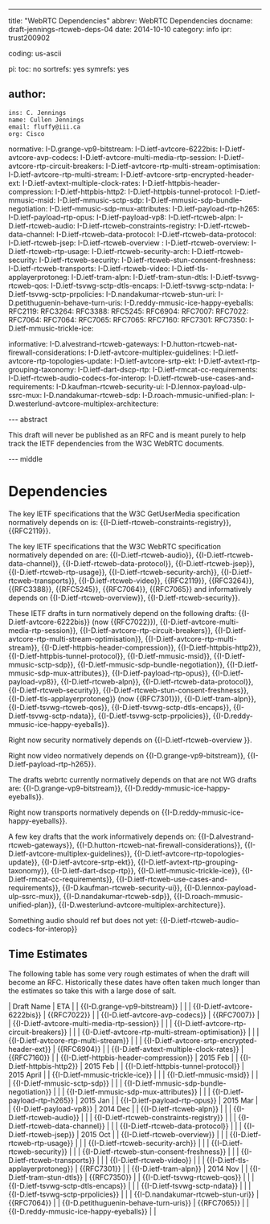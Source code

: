 ---
title: "WebRTC Dependencies"
abbrev: WebRTC Dependencies
docname: draft-jennings-rtcweb-deps-04
date: 2014-10-10
category: info
ipr: trust200902

coding: us-ascii

pi:
  toc: no
  sortrefs: yes
  symrefs: yes

author:
 -
    ins: C. Jennings
    name: Cullen Jennings
    email: fluffy@iii.ca
    org: Cisco 


normative:
  I-D.grange-vp9-bitstream:
  I-D.ietf-avtcore-6222bis:
  I-D.ietf-avtcore-avp-codecs:
  I-D.ietf-avtcore-multi-media-rtp-session:
  I-D.ietf-avtcore-rtp-circuit-breakers:
  I-D.ietf-avtcore-rtp-multi-stream-optimisation:
  I-D.ietf-avtcore-rtp-multi-stream:
  I-D.ietf-avtcore-srtp-encrypted-header-ext:
  I-D.ietf-avtext-multiple-clock-rates:
  I-D.ietf-httpbis-header-compression:
  I-D.ietf-httpbis-http2:
  I-D.ietf-httpbis-tunnel-protocol:
  I-D.ietf-mmusic-msid:
  I-D.ietf-mmusic-sctp-sdp:
  I-D.ietf-mmusic-sdp-bundle-negotiation:
  I-D.ietf-mmusic-sdp-mux-attributes:
  I-D.ietf-payload-rtp-h265:
  I-D.ietf-payload-rtp-opus:
  I-D.ietf-payload-vp8:
  I-D.ietf-rtcweb-alpn:
  I-D.ietf-rtcweb-audio:
  I-D.ietf-rtcweb-constraints-registry:
  I-D.ietf-rtcweb-data-channel:
  I-D.ietf-rtcweb-data-protocol:
  I-D.ietf-rtcweb-data-protocol:
  I-D.ietf-rtcweb-jsep:
  I-D.ietf-rtcweb-overview :
  I-D.ietf-rtcweb-overview:
  I-D.ietf-rtcweb-rtp-usage:
  I-D.ietf-rtcweb-security-arch:
  I-D.ietf-rtcweb-security:
  I-D.ietf-rtcweb-security:
  I-D.ietf-rtcweb-stun-consent-freshness:
  I-D.ietf-rtcweb-transports:
  I-D.ietf-rtcweb-video:
  I-D.ietf-tls-applayerprotoneg:
  I-D.ietf-tram-alpn:
  I-D.ietf-tram-stun-dtls:
  I-D.ietf-tsvwg-rtcweb-qos:
  I-D.ietf-tsvwg-sctp-dtls-encaps:
  I-D.ietf-tsvwg-sctp-ndata:
  I-D.ietf-tsvwg-sctp-prpolicies:
  I-D.nandakumar-rtcweb-stun-uri:
  I-D.petithuguenin-behave-turn-uris:
  I-D.reddy-mmusic-ice-happy-eyeballs:
  RFC2119:
  RFC3264:
  RFC3388:
  RFC5245:
  RFC6904:
  RFC7007:
  RFC7022:
  RFC7064:
  RFC7064:
  RFC7065:
  RFC7065:
  RFC7160:
  RFC7301:
  RFC7350:
  I-D.ietf-mmusic-trickle-ice:
  

informative:
  I-D.alvestrand-rtcweb-gateways:
  I-D.hutton-rtcweb-nat-firewall-considerations:
  I-D.ietf-avtcore-multiplex-guidelines:
  I-D.ietf-avtcore-rtp-topologies-update:
  I-D.ietf-avtcore-srtp-ekt:
  I-D.ietf-avtext-rtp-grouping-taxonomy:
  I-D.ietf-dart-dscp-rtp:
  I-D.ietf-rmcat-cc-requirements:
  I-D.ietf-rtcweb-audio-codecs-for-interop:
  I-D.ietf-rtcweb-use-cases-and-requirements:
  I-D.kaufman-rtcweb-security-ui:
  I-D.lennox-payload-ulp-ssrc-mux:
  I-D.nandakumar-rtcweb-sdp:
  I-D.roach-mmusic-unified-plan:
  I-D.westerlund-avtcore-multiplex-architecture:


--- abstract

This draft will never be published as an RFC and is meant purely to help track the
IETF dependencies from the W3C WebRTC documents.

--- middle

Dependencies
============

The key IETF specifications that the W3C GetUserMedia specification normatively depends on is:
{{I-D.ietf-rtcweb-constraints-registry}},
{{RFC2119}}.

The key IETF specifications that the W3C WebRTC specification normatively depended on are:
{{I-D.ietf-rtcweb-audio}},
{{I-D.ietf-rtcweb-data-channel}},
{{I-D.ietf-rtcweb-data-protocol}},
{{I-D.ietf-rtcweb-jsep}},
{{I-D.ietf-rtcweb-rtp-usage}},
{{I-D.ietf-rtcweb-security-arch}},
{{I-D.ietf-rtcweb-transports}},
{{I-D.ietf-rtcweb-video}},
{{RFC2119}},
{{RFC3264}},
{{RFC3388}},
{{RFC5245}},
{{RFC7064}},
{{RFC7065}}
and
informatively depends 
on 
{{I-D.ietf-rtcweb-overview}}, 
{{I-D.ietf-rtcweb-security}}.

These IETF drafts in turn normatively depend on the following drafts:
{{I-D.ietf-avtcore-6222bis}} (now {{RFC7022}}),
{{I-D.ietf-avtcore-multi-media-rtp-session}}, 
{{I-D.ietf-avtcore-rtp-circuit-breakers}}, 
{{I-D.ietf-avtcore-rtp-multi-stream-optimisation}}, 
{{I-D.ietf-avtcore-rtp-multi-stream}}, 
{{I-D.ietf-httpbis-header-compression}}, 
{{I-D.ietf-httpbis-http2}}, 
{{I-D.ietf-httpbis-tunnel-protocol}},
{{I-D.ietf-mmusic-msid}}, 
{{I-D.ietf-mmusic-sctp-sdp}}, 
{{I-D.ietf-mmusic-sdp-bundle-negotiation}}, 
{{I-D.ietf-mmusic-sdp-mux-attributes}}, 
{{I-D.ietf-payload-rtp-opus}}, 
{{I-D.ietf-payload-vp8}},
{{I-D.ietf-rtcweb-alpn}}, 
{{I-D.ietf-rtcweb-data-protocol}}, 
{{I-D.ietf-rtcweb-security}}, 
{{I-D.ietf-rtcweb-stun-consent-freshness}}, 
{{I-D.ietf-tls-applayerprotoneg}} (now {{RFC7301}}),
{{I-D.ietf-tram-alpn}}, 
{{I-D.ietf-tsvwg-rtcweb-qos}}, 
{{I-D.ietf-tsvwg-sctp-dtls-encaps}}, 
{{I-D.ietf-tsvwg-sctp-ndata}}, 
{{I-D.ietf-tsvwg-sctp-prpolicies}}, 
{{I-D.reddy-mmusic-ice-happy-eyeballs}}.

Right now security normatively depends on
{{I-D.ietf-rtcweb-overview }}.

Right now video normatively depends on
{{I-D.grange-vp9-bitstream}}, 
{{I-D.ietf-payload-rtp-h265}}.

The drafts webrtc currently normatively depends on that are not WG drafts are:
{{I-D.grange-vp9-bitstream}}, 
{{I-D.reddy-mmusic-ice-happy-eyeballs}}.

Right now transports normatively depends on
{{I-D.reddy-mmusic-ice-happy-eyeballs}}.

A few key drafts that the work informatively depends on:
{{I-D.alvestrand-rtcweb-gateways}}, 
{{I-D.hutton-rtcweb-nat-firewall-considerations}}, 
{{I-D.ietf-avtcore-multiplex-guidelines}}, 
{{I-D.ietf-avtcore-rtp-topologies-update}}, 
{{I-D.ietf-avtcore-srtp-ekt}}, 
{{I-D.ietf-avtext-rtp-grouping-taxonomy}}, 
{{I-D.ietf-dart-dscp-rtp}}, 
{{I-D.ietf-mmusic-trickle-ice}}, 
{{I-D.ietf-rmcat-cc-requirements}}, 
{{I-D.ietf-rtcweb-use-cases-and-requirements}}, 
{{I-D.kaufman-rtcweb-security-ui}}, 
{{I-D.lennox-payload-ulp-ssrc-mux}}, 
{{I-D.nandakumar-rtcweb-sdp}}, 
{{I-D.roach-mmusic-unified-plan}}, 
{{I-D.westerlund-avtcore-multiplex-architecture}}.

Something audio should ref but does not yet:
{{I-D.ietf-rtcweb-audio-codecs-for-interop}}

Time Estimates
-

The following table has some very rough estimates of when the draft will become an
RFC. Historically these dates have often taken much longer than the estimates
so take this with a large dose of salt.

| Draft Name  | ETA |
|  {{I-D.grange-vp9-bitstream}}  |       |
|  {{I-D.ietf-avtcore-6222bis}}  |   {{RFC7022}}    |
|  {{I-D.ietf-avtcore-avp-codecs}}  |   {{RFC7007}}    |
|  {{I-D.ietf-avtcore-multi-media-rtp-session}}  |       |
|  {{I-D.ietf-avtcore-rtp-circuit-breakers}}  |       |
|  {{I-D.ietf-avtcore-rtp-multi-stream-optimisation}}  |      |
|  {{I-D.ietf-avtcore-rtp-multi-stream}}  |       |
|  {{I-D.ietf-avtcore-srtp-encrypted-header-ext}}  |   {{RFC6904}}    |
|  {{I-D.ietf-avtext-multiple-clock-rates}}  |   {{RFC7160}}    |
|  {{I-D.ietf-httpbis-header-compression}}  |  2015 Feb     |
|  {{I-D.ietf-httpbis-http2}}  |   2015 Feb    |
|  {{I-D.ietf-httpbis-tunnel-protocol}} |   2015 April    |
|  {{I-D.ietf-mmusic-trickle-ice}}  |       |
|  {{I-D.ietf-mmusic-msid}}  |       |
|  {{I-D.ietf-mmusic-sctp-sdp}}  |       |
|  {{I-D.ietf-mmusic-sdp-bundle-negotiation}}  |       |
|  {{I-D.ietf-mmusic-sdp-mux-attributes}}  |       |
|  {{I-D.ietf-payload-rtp-h265}}  |    2015 Jan   |
|  {{I-D.ietf-payload-rtp-opus}}  |    2015 Mar   |
|  {{I-D.ietf-payload-vp8}}  |  2014 Dec   |
|  {{I-D.ietf-rtcweb-alpn}}  |       |
|  {{I-D.ietf-rtcweb-audio}}  |       |
|  {{I-D.ietf-rtcweb-constraints-registry}}  |       |
|  {{I-D.ietf-rtcweb-data-channel}}  |       |
|  {{I-D.ietf-rtcweb-data-protocol}}  |       |
|  {{I-D.ietf-rtcweb-jsep}}  |   2015 Oct    |
|  {{I-D.ietf-rtcweb-overview}}  |       |
|  {{I-D.ietf-rtcweb-rtp-usage}}  |       |
|  {{I-D.ietf-rtcweb-security-arch}}  |       |
|  {{I-D.ietf-rtcweb-security}}  |       |
|  {{I-D.ietf-rtcweb-stun-consent-freshness}}  |       |
|  {{I-D.ietf-rtcweb-transports}}  |       |
|  {{I-D.ietf-rtcweb-video}}  |       |
|  {{I-D.ietf-tls-applayerprotoneg}}  |   {{RFC7301}}    |
|  {{I-D.ietf-tram-alpn}}  |   2014 Nov   |
|  {{I-D.ietf-tram-stun-dtls}}  |    {{RFC7350}}   |
|  {{I-D.ietf-tsvwg-rtcweb-qos}}  |       |
|  {{I-D.ietf-tsvwg-sctp-dtls-encaps}}  |       |
|  {{I-D.ietf-tsvwg-sctp-ndata}}  |       |
|  {{I-D.ietf-tsvwg-sctp-prpolicies}}  |       |
|  {{I-D.nandakumar-rtcweb-stun-uri}}  |   {{RFC7064}}    |
|  {{I-D.petithuguenin-behave-turn-uris}}  |   {{RFC7065}}    |
|  {{I-D.reddy-mmusic-ice-happy-eyeballs}}  |       |

